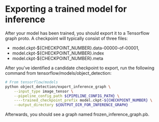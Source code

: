 # Exporting a trained model for inference

After your model has been trained, you should export it to a Tensorflow
graph proto. A checkpoint will typically consist of three files:

* model.ckpt-${CHECKPOINT_NUMBER}.data-00000-of-00001,
* model.ckpt-${CHECKPOINT_NUMBER}.index
* model.ckpt-${CHECKPOINT_NUMBER}.meta

After you've identified a candidate checkpoint to export, run the following
command from tensorflow/models/object_detection:

``` bash
# From tensorflow/models
python object_detection/export_inference_graph \
    --input_type image_tensor \
    --pipeline_config_path ${PIPELINE_CONFIG_PATH} \
    ----trained_checkpoint_prefix model.ckpt-${CHECKPOINT_NUMBER} \
    --output_directory ${OUTPUT_DIR_FOR_INFERENCE_GRAPH}
```

Afterwards, you should see a graph named frozen_inference_graph.pb.

